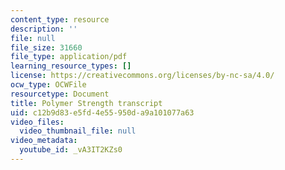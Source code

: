 ```yaml
---
content_type: resource
description: ''
file: null
file_size: 31660
file_type: application/pdf
learning_resource_types: []
license: https://creativecommons.org/licenses/by-nc-sa/4.0/
ocw_type: OCWFile
resourcetype: Document
title: Polymer Strength transcript
uid: c12b9d83-e5fd-4e55-950d-a9a101077a63
video_files:
  video_thumbnail_file: null
video_metadata:
  youtube_id: _vA3IT2KZs0
---
```

